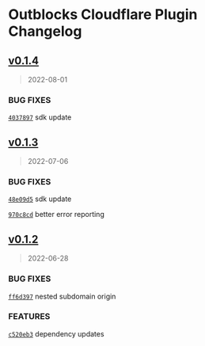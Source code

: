 # Outblocks Cloudflare Plugin Changelog

## [v0.1.4](https://github.com/outblocks/cli-plugin-cloudflare/compare/v0.1.3...v0.1.4)

> 2022-08-01

### BUG FIXES

[`4037897`](https://github.com/outblocks/cli-plugin-cloudflare/commit/403789721d2213f3947e55ec4a5d2c81a00a2ecf) sdk update

## [v0.1.3](https://github.com/outblocks/cli-plugin-cloudflare/compare/v0.1.2...v0.1.3)

> 2022-07-06

### BUG FIXES

[`48e09d5`](https://github.com/outblocks/cli-plugin-cloudflare/commit/48e09d523ef9ba2a9f550c27b7caaada497624fe) sdk update

[`970c8cd`](https://github.com/outblocks/cli-plugin-cloudflare/commit/970c8cd8e43658f7f7e3ecf141ee379d16608e9b) better error reporting

## [v0.1.2](https://github.com/outblocks/cli-plugin-cloudflare/compare/v0.1.1...v0.1.2)

> 2022-06-28

### BUG FIXES

[`ff6d397`](https://github.com/outblocks/cli-plugin-cloudflare/commit/ff6d3975e26159a7ebe48b6c6cad16bc35a9c8ab) nested subdomain origin

### FEATURES

[`c520eb3`](https://github.com/outblocks/cli-plugin-cloudflare/commit/c520eb396dc7041014e707d59807bb56be4c645b) dependency updates
